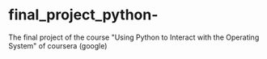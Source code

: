 # final_project_python-
The final project of the course "Using Python to Interact with the Operating System" of coursera (google)
